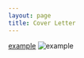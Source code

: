 ```yaml
---
layout: page
title: Cover Letter
---
```

[example](assets/img/hello_world.jpeg)
![example](assets/img/hello_world.jpeg)
